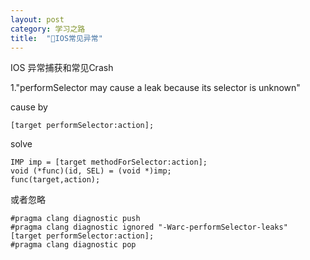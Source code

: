 ```yaml
---
layout: post
category: 学习之路
title:  "IOS常见异常"
---
```


IOS 异常捕获和常见Crash

1."performSelector may cause a leak because its selector is unknown"

cause by 

```
[target performSelector:action];
```

solve 

```
IMP imp = [target methodForSelector:action];
void (*func)(id, SEL) = (void *)imp;
func(target,action);
```

或者忽略

```
#pragma clang diagnostic push
#pragma clang diagnostic ignored "-Warc-performSelector-leaks"
[target performSelector:action];
#pragma clang diagnostic pop
```

